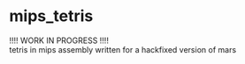 # mips_tetris
!!!! WORK IN PROGRESS !!!!
<br>tetris in mips assembly written for a hackfixed version of mars

